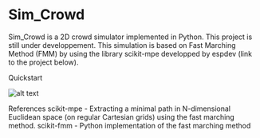 # Sim_Crowd


Sim_Crowd is a 2D crowd simulator implemented in Python. This project is still under developpement.
This simulation is based on Fast Marching Method (FMM) by using the library scikit-mpe developped by espdev (link to the project below). 

Quickstart




![alt text](http://url/to/img.png)


References
scikit-mpe - Extracting a minimal path in N-dimensional Euclidean space (on regular Cartesian grids) using the fast marching method.
scikit-fmm - Python implementation of the fast marching method
